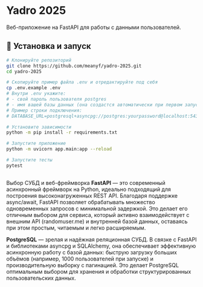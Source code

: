 # Yadro 2025

Веб-приложение на FastAPI для работы с данными пользователей.

## 🔧 Установка и запуск

```bash
# Клонируйте репозиторий
git clone https://github.com/meanyf/yadro-2025.git
cd yadro-2025

# Скопируйте пример файла .env и отредактируйте под себя
cp .env.example .env
# Внутри .env укажите:
# - свой пароль пользователя postgres
# - имя вашей базы данных (она создастся автоматически при первом запуске)
# Пример строки подключения:
# DATABASE_URL=postgresql+asyncpg://postgres:yourpassword@localhost:5432/yourdbname

# Установите зависимости
python -m pip install -r requirements.txt

# Запустите приложение
python -m uvicorn app.main:app --reload

# Запустите тесты
pytest
```
##
Выбор СУБД и веб-фреймворка
**FastAPI** — это современный асинхронный фреймворк на Python, идеально подходящий для построения высоконагруженных REST API. 
Благодаря поддержке async/await, FastAPI позволяет обрабатывать множество одновременных запросов с минимальной задержкой. 
Это делает его отличным выбором для сервиса, который активно взаимодействует с внешним API (randomuser.me) и внутренней базой данных, 
оставаясь при этом простым, читаемым и легко расширяемым.

**PostgreSQL** — зрелая и надёжная реляционная СУБД. В связке с FastAPI и библиотеками asyncpg и SQLAlchemy, она обеспечивает 
эффективную асинхронную работу с базой данных: быструю загрузку больших объёмов (например, 1000 пользователей при запуске) 
и производительную выборку с пагинацией. Это делает PostgreSQL оптимальным выбором для хранения
и обработки структурированных пользовательских данных.
